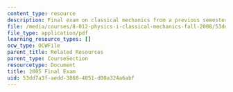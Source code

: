 ```yaml
---
content_type: resource
description: Final exam on classical mechanics from a previous semester.
file: /media/courses/8-012-physics-i-classical-mechanics-fall-2008/53dd7a3faedd38684051d00a324a6abf_final_exam.pdf
file_type: application/pdf
learning_resource_types: []
ocw_type: OCWFile
parent_title: Related Resources
parent_type: CourseSection
resourcetype: Document
title: 2005 Final Exam
uid: 53dd7a3f-aedd-3868-4051-d00a324a6abf
---
```

